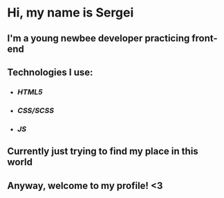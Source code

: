 # Hi, my name is Sergei
## I'm a young newbee developer practicing front-end

## Technologies I use:
* ### ***HTML5***
* ### ***CSS/SCSS***
* ### ***JS***

## Currently just trying to find my place in this world

## Anyway, welcome to my profile! <3
